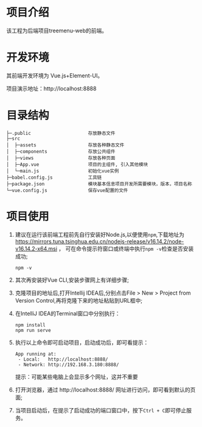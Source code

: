 # 项目介绍

该工程为后端项目treemenu-web的前端。

# 开发环境

其前端开发环境为 Vue.js+Element-UI。

项目演示地址：http://localhost:8888
                      

# 目录结构

```  
├─.public                     存放静态文件
├─src                      
│  ├─assets                   存放各种静态文件
│  ├─components               存放公共组件 
│  ├─views                    存放各种页面
│  ├─App.vue                  项目的主组件, 引入其他模块       
│  └─main.js                  初始化vue实例  
├─babel.config.js             工具链     
├─package.json                模块基本信息项目开发所需要模块，版本，项目名称
└─vue.config.js               保存vue配置的文件
```


# 项目使用
1. 建议在运行该前端工程前先自行安装好Node.js,以便使用`npm`,下载地址为 https://mirrors.tuna.tsinghua.edu.cn/nodejs-release/v16.14.2/node-v16.14.2-x64.msi ，
可在命令提示符窗口或终端中执行`npm -v`检查是否安装成功;
  
   ```
   npm -v
   ```
2. 其次再安装好Vue CLI,安装步骤网上有详细步骤;
3. 克隆项目的地址后,打开Intellij IDEA后,分别点击File > New > Project from Version Control,再将克隆下来的地址粘贴到URL框中;
4. 在IntelliJ IDEA的Terminal窗口中分别执行：
   
   ```
   npm install
   npm run serve
   ```
5. 执行以上命令即可启动项目，启动成功后，即可看提示：
   
   ```
   App running at:
    - Local:   http://localhost:8888/
    - Network: http://192.168.3.180:8888/
   ```
   
   提示：可能某些电脑上会显示多个网址，这并不重要
6. 打开浏览器，通过 http://localhost:8888/ 网址进行访问，即可看到默认的页面;
7. 当项目启动后，在提示了启动成功的端口窗口中，按下`Ctrl + C`即可停止服务。

